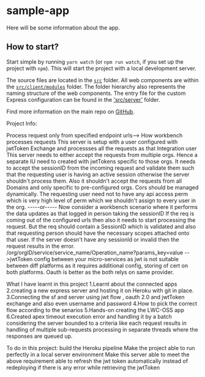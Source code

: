 # sample-app

Here will be some information about the app.

## How to start?

Start simple by running `yarn watch` (or `npm run watch`, if you set up the project with `npm`). This will start the project with a local development server.

The source files are located in the [`src`](./src) folder. All web components are within the [`src/client/modules`](./src/modules) folder. The folder hierarchy also represents the naming structure of the web components. The entry file for the custom Express configuration can be found in the ['src/server'](./src/server) folder.

Find more information on the main repo on [GitHub](https://github.com/muenzpraeger/create-lwc-app).

Project Info:

Process request only from specified endpoint urls-->
How workbench processes requests
This server is setup with a user configured with jwtToken Exchange and processses all the requests as that Integration user
This server needs to either accept the requests from multiple orgs.
Hence a separate IU need to created with jwtTokens specific to those orgs.
It needs to accept the sessionID from the incoming request and validate them such that the requesting user is having an active session otherwise the server shouldn't process them.
Also it shouldn't accept the requests from all Domains and only specific to pre-configured orgs. Cors should be managed dynamically.
The requesting user need not to have any api access perm which is very high level of perm which we shouldn't assign to every user in the org.
-----or-----
Now consider a workbench scenario where it performs the data updates as that logged in person taking the sessionID
If the req is coming out of the configured urls then also it needs to start processing the request.
But the req should contain a SessionID which is validated and also that requesting person should have the necessary scopes attached onto that user.
If the server doesn't have any sessionId or invalid then the request results in the error.
/org/orgID/service/service_name/Operation_name?params_key=value -->jwtToken config between your micro-services as jwt is not suitable between diff platforms as it requires additional config, storing of cert on both platforms. Oauth is better as the both relys on same provider.

What I have learnt in this project
1.Learnt about the connected apps
2.creating a new express server and hosting it on Heroku with git in place.
3.Connecting the sf and server using jwt flow , oauth 2.0 and jwtToken exchange and also even username and password
4.How to pick the correct flow according to the senarios
5.Hands-on creating the LWC-OSS app
6.Created apex timeout execution error and handling it by a batch considering the server bounded to a criteria like each request results in handling of multiple sub-requests processing in separate threads where the responses are queued up.

To do in this project:
build the Heroku pipeline
Make the project able to run perfectly in a local server environment
Make this server able to meet the above requirement
able to refresh the jwt token automatically instead of redeploying if there is any error while retrieving the jwtToken
